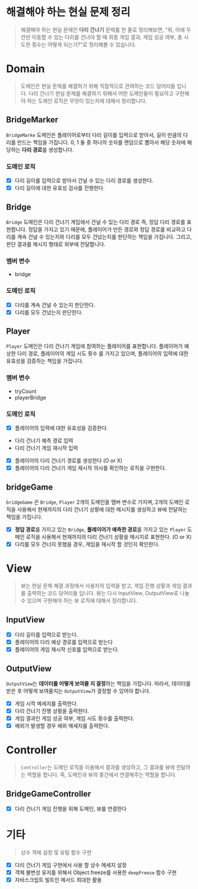 # 해결해야 하는 현실 문제 정리

> 해결해야 하는 현실 문제인 **다리 건너기** 문제를 한 줄로 정리해보면, "위, 아래 두 칸만 이동할 수 있는 다리를 건너야 할 때 최종 게임 결과, 게임 성공 여부, 총 시도한 횟수는 어떻게 되는가?"로 정리해볼 수 있습니다.

# Domain

> 도메인은 현실 문제를 해결하기 위해 직접적으로 관여하는 코드 덩어리들 입니다. 다리 건너기 현실 문제를 해결하기 위해서 어떤 도메인들이 필요하고 구현해야 하는 도메인 로직은 무엇이 있는지에 대해서 정리합니다.

## BridgeMarker

`BridgeMarke` 도메인은 플레이어로부터 다리 길이를 입력으로 받아서, 길이 만큼의 다리를 만드는 책임을 가집니다. 0, 1 둘 중 하나의 숫자를 랜덤으로 뽑아서 해당 숫자에 해당하는 **다리 경로**를 생성합니다.

### 도메인 로직

- [x] 다리 길이를 입력으로 받아서 건널 수 있는 다리 경로를 생성한다.
- [x] 다리 길이에 대한 유효성 검사를 진행한다.

## Bridge

`Bridge` 도메인은 다리 건너기 게임에서 건널 수 있는 다리 경로 즉, 정답 다리 경로를 표현합니다. 정답을 가지고 있기 때문에, 플레이어가 만든 경로와 정답 경로를 비교하고 다리를 계속 건널 수 있는지와 다리를 모두 건넜는지를 판단하는 책임을 가집니다. 그리고, 판단 결과를 메시지 형태로 외부에 전달합니다.

### 멤버 변수

- bridge

### 도메인 로직

- [x] 다리를 계속 건널 수 있는지 판단한다.
- [x] 다리를 모두 건넜는지 판단한다.

## Player

`Player` 도메인은 다리 건너기 게임에 참여하는 플레이어를 표현합니다. 플레이어가 예상한 다리 경로, 플레이어의 게임 시도 횟수 를 가지고 있으며, 플레이어의 입력에 대한 유효성을 검증하는 책임을 가집니다.

### 멤버 변수

- tryCount
- playerBridge

### 도메인 로직

- [x] 플레이어의 입력에 대한 유효성을 검증한다.

- 다리 건너기 예측 경로 입력
- 다리 건너기 게임 재시작 입력

- [x] 플레이어의 다리 건너기 경로를 생성한다 (O or X)
- [x] 플레이어의 다리 건너기 게임 재시작 의사를 확인하는 로직을 구현한다.

## bridgeGame

`bridgeGame` 은 `Bridge`, `Player` 2개의 도메인을 멤버 변수로 가지며, 2개의 도메인 로직을 사용해서 현재까지의 다리 건너기 상황에 대한 메시지를 생성하고 뷰에 전달하는 책임을 가집니다.

- [x] **정답 경로**를 가지고 있는 `Bridge`, **플레이어가 예측한 경로**를 가지고 있는 `Player` 도메인 로직을 사용해서 현재까지의 다리 건너기 상황을 메시지로 표현한다. (O or X)
- [x] 다리를 모두 건너지 못했을 경우, 게임을 재시작 할 것인지 확인한다.

# View

> 뷰는 현실 문제 해결 과정에서 사용자의 입력을 받고, 게임 진행 상황과 게임 결과를 출력하는 코드 덩어리들 입니다. 뷰는 다시 InputView, OutputView로 나눌 수 있으며 구현해야 하는 뷰 로직에 대해서 정리합니다.

## InputView

- [x] 다리 길이를 입력으로 받는다.
- [x] 플레이어의 다리 예상 경로를 입력으로 받는다
- [x] 플레이어의 게임 재시작 신호를 입력으로 받는다.

## OutputView

`OutputView`는 **데이터를 어떻게 보여줄 지 결정**하는 책임을 가집니다. 따라서, 데이터를 받은 후 어떻게 보여줄지는 `OutputView`가 결정할 수 있어야 합니다.

- [x] 게임 시작 메세지를 출력한다.
- [x] 다리 건너기 진행 상황을 출력한다.
- [x] 게임 결과인 게임 성공 여부, 게임 시도 횟수를 출력한다.
- [x] 예외가 발생할 경우 예외 메세지를 출력한다.

# Controller

> `Controller`는 도메인 로직을 이용해서 결과를 생성하고, 그 결과를 뷰에 전달하는 역할을 합니다. 즉, 도메인과 뷰의 중간에서 연결해주는 역할을 합니다.

## BridgeGameController

- [x] 다리 건너기 게임 진행을 위해 도메인, 뷰를 연결한다

# 기타

> 상수 객체 설정 및 유틸 함수 구현

- [x] 다리 건너기 게임 구현에서 사용 할 상수 메세지 설정
- [x] 객체 불변성 유지를 위해서 Object.freeze를 사용한 `deepFreeze` 함수 구현
- [x] 자바스크립트 빌트인 메서드 최대한 활용
